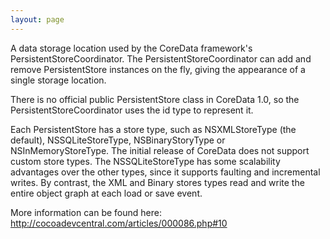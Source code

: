 ```yaml
---
layout: page
---
```


A data storage location used by the CoreData framework's PersistentStoreCoordinator. The PersistentStoreCoordinator can add and remove PersistentStore instances on the fly, giving the appearance of a single storage location.

There is no official public PersistentStore class in CoreData 1.0, so the PersistentStoreCoordinator uses the id type to represent it.

Each PersistentStore has a store type, such as NSXMLStoreType (the default), NSSQLiteStoreType, NSBinaryStoryType or NSInMemoryStoreType. The initial release of CoreData does not support custom store types. The NSSQLiteStoreType has some scalability advantages over the other types, since it supports faulting and incremental writes. By contrast, the XML and Binary stores types read and write the entire object graph at each load or save event.

More information can be found here:
http://cocoadevcentral.com/articles/000086.php#10
